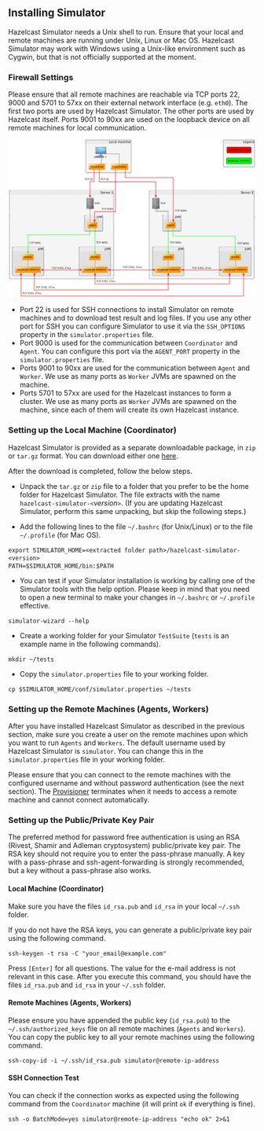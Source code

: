 
## Installing Simulator

Hazelcast Simulator needs a Unix shell to run. Ensure that your local and remote machines are running under Unix, Linux or Mac OS. Hazelcast Simulator may work with Windows using a Unix-like environment such as Cygwin, but that is not officially supported at the moment.

### Firewall Settings

Please ensure that all remote machines are reachable via TCP ports 22, 9000 and 5701 to 57xx on their external network interface (e.g. `eth0`). The first two ports are used by Hazelcast Simulator. The other ports are used by Hazelcast itself. Ports 9001 to 90xx are used on the loopback device on all remote machines for local communication.

![](images/HazelcastSimulator/Network.png)

- Port 22 is used for SSH connections to install Simulator on remote machines and to download test result and log files. If you use any other port for SSH you can configure Simulator to use it via the `SSH_OPTIONS` property in the `simulator.properties` file.
- Port 9000 is used for the communication between `Coordinator` and `Agent`. You can configure this port via the `AGENT_PORT` property in the `simulator.properties` file.
- Ports 9001 to 90xx are used for the communication between `Agent` and `Worker`. We use as many ports as `Worker` JVMs are spawned on the machine.
- Ports 5701 to 57xx are used for the Hazelcast instances to form a cluster. We use as many ports as `Worker` JVMs are spawned on the machine, since each of them will create its own Hazelcast instance.

### Setting up the Local Machine (Coordinator)

Hazelcast Simulator is provided as a separate downloadable package, in `zip` or `tar.gz` format. You can download either one [here](http://hazelcast.org/download/#simulator).

After the download is completed, follow the below steps.

- Unpack the `tar.gz` or `zip` file to a folder that you prefer to be the home folder for Hazelcast Simulator. The file extracts with the name `hazelcast-simulator-<`*version*`>`. (If you are updating Hazelcast Simulator, perform this same unpacking, but skip the following steps.)

- Add the following lines to the file `~/.bashrc` (for Unix/Linux) or to the file `~/.profile` (for Mac OS).

```
export SIMULATOR_HOME=<extracted folder path>/hazelcast-simulator-<version>
PATH=$SIMULATOR_HOME/bin:$PATH
```

- You can test if your Simulator installation is working by calling one of the Simulator tools with the help option. Please keep in mind that you need to open a new terminal to make your changes in `~/.bashrc` or `~/.profile` effective.

```
simulator-wizard --help
```

- Create a working folder for your Simulator `TestSuite` (`tests` is an example name in the following commands).

```
mkdir ~/tests
```

- Copy the `simulator.properties` file to your working folder.

```
cp $SIMULATOR_HOME/conf/simulator.properties ~/tests
```

### Setting up the Remote Machines (Agents, Workers)

After you have installed Hazelcast Simulator as described in the previous section, make sure you create a user on the remote machines upon which you want to run `Agents` and `Workers`. The default username used by Hazelcast Simulator is `simulator`. You can change this in the `simulator.properties` file in your working folder.

Please ensure that you can connect to the remote machines with the configured username and without password authentication (see the next section). The [Provisioner](#provisioner) terminates when it needs to access a remote machine and cannot connect automatically.

### Setting up the Public/Private Key Pair

The preferred method for password free authentication is using an RSA (Rivest, Shamir and Adleman cryptosystem) public/private key pair. The RSA key should not require you to enter the pass-phrase manually. A key with a pass-phrase and ssh-agent-forwarding is strongly recommended, but a key without a pass-phrase also works.

#### Local Machine (Coordinator)

Make sure you have the files `id_rsa.pub` and `id_rsa` in your local `~/.ssh` folder.

If you do not have the RSA keys, you can generate a public/private key pair using the following command.

```
ssh-keygen -t rsa -C "your_email@example.com"
```

Press `[Enter]` for all questions. The value for the e-mail address is not relevant in this case. After you execute this command, you should have the files `id_rsa.pub` and `id_rsa` in your `~/.ssh` folder.

#### Remote Machines (Agents, Workers)

Please ensure you have appended the public key (`id_rsa.pub`) to the `~/.ssh/authorized_keys` file on all remote machines (`Agents` and `Workers`). You can 
copy the public key to all your remote machines using the following command.

```
ssh-copy-id -i ~/.ssh/id_rsa.pub simulator@remote-ip-address
```

#### SSH Connection Test

You can check if the connection works as expected using the following command from the `Coordinator` machine (it will print `ok` if everything is fine).

```
ssh -o BatchMode=yes simulator@remote-ip-address "echo ok" 2>&1
```
